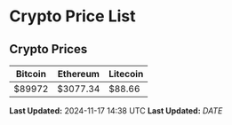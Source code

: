 # Crypto Price List

## Crypto Prices
| Bitcoin | Ethereum | Litecoin |
| ------- | -------- | -------- |
| $89972 | $3077.34 | $88.66 |
**Last Updated:** 2024-11-17 14:38 UTC
**Last Updated:** $DATE$
